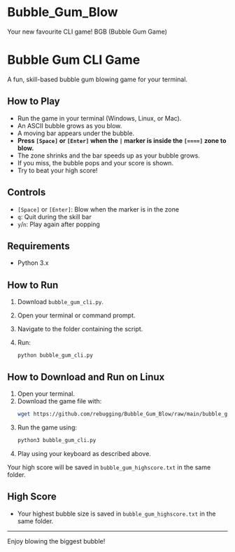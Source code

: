 # Bubble_Gum_Blow
Your new favourite CLI game! BGB (Bubble Gum Game)

# Bubble Gum CLI Game

A fun, skill-based bubble gum blowing game for your terminal.  

## How to Play

- Run the game in your terminal (Windows, Linux, or Mac).
- An ASCII bubble grows as you blow.
- A moving bar appears under the bubble.
- **Press `[Space]` or `[Enter]` when the `|` marker is inside the `[====]` zone to blow.**
- The zone shrinks and the bar speeds up as your bubble grows.
- If you miss, the bubble pops and your score is shown.
- Try to beat your high score!

## Controls

- `[Space]` or `[Enter]`: Blow when the marker is in the zone
- `q`: Quit during the skill bar
- `y`/`n`: Play again after popping

## Requirements

- Python 3.x

## How to Run

1. Download `bubble_gum_cli.py`.
2. Open your terminal or command prompt.
3. Navigate to the folder containing the script.
4. Run:

   ```
   python bubble_gum_cli.py
   ```

## How to Download and Run on Linux

1. Open your terminal.
2. Download the game file with:
   ```sh
   wget https://github.com/rebugging/Bubble_Gum_Blow/raw/main/bubble_gum_cli.py
   ```
3. Run the game using:
   ```sh
   python3 bubble_gum_cli.py
   ```
4. Play using your keyboard as described above.

Your high score will be saved in `bubble_gum_highscore.txt` in the same folder.

## High Score

- Your highest bubble size is saved in `bubble_gum_highscore.txt` in the same folder.

---

Enjoy blowing the biggest bubble!
